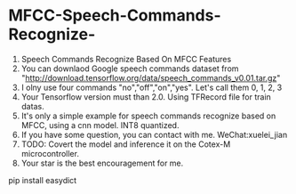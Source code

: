 # MFCC-Speech-Commands-Recognize-
1. Speech Commands Recognize Based On MFCC Features  
2. You can downlaod Google speech commands dataset from "http://download.tensorflow.org/data/speech_commands_v0.01.tar.gz"  
3. I olny use four commands "no","off","on","yes". Let's call them 0, 1, 2, 3  
4. Your Tensorflow version must than 2.0. Using TFRecord file for train datas.  
5. It's only a simple example for speech commands recognize based on MFCC, using a cnn model. INT8 quantized.  
6. If you have some question, you can contact with me. WeChat:xuelei_jian  
7. TODO: Covert the model and inference it on the Cotex-M microcontroller.    
8. Your star is the best encouragement for me.

pip install easydict
